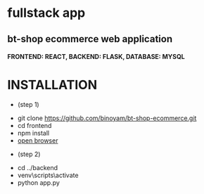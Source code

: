 # fullstack app
## bt-shop ecommerce web application
#### FRONTEND: REACT, BACKEND: FLASK, DATABASE: MYSQL

# INSTALLATION
* (step 1)
- git clone https://github.com/binoyam/bt-shop-ecommerce.git
- cd frontend
- npm install
- [open browser](localhost:3000)

* (step 2)
- cd ../backend
- venv\scripts\activate
- python app.py